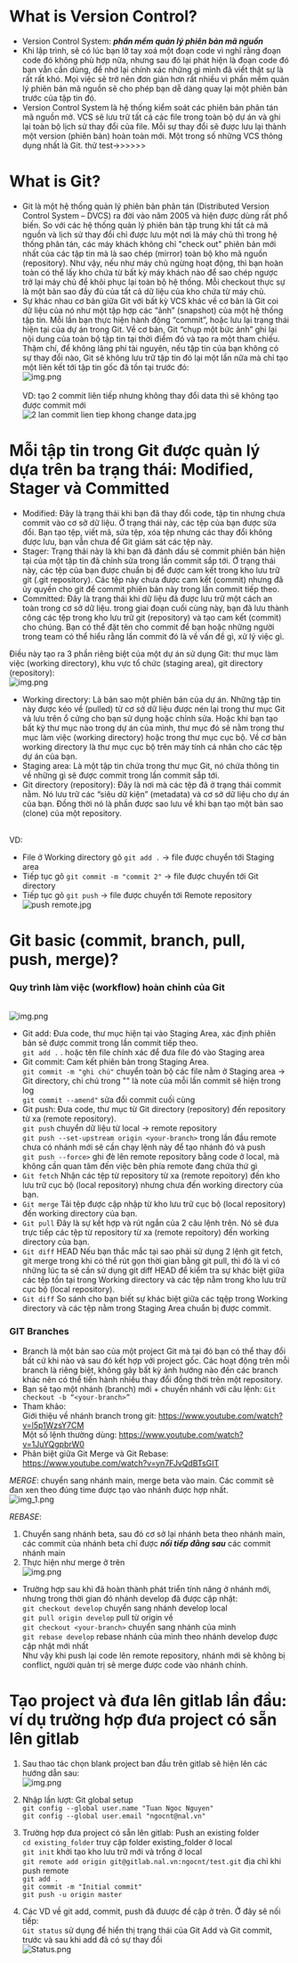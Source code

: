 # What is Version Control?
- Version Control System: ***phần mềm quản lý phiên bản mã nguồn***
- Khi lập trình, sẽ có lúc bạn lỡ tay xoá một đoạn code vì nghĩ rằng đoạn 
code đó không phù hợp nữa, nhưng sau đó lại phát hiện là đoạn code đó bạn vẫn cần dùng, 
để nhớ lại chính xác những gì mình đã viết thật sự là rất rất khó. 
Mọi việc sẽ trở nên đơn giản hơn rất nhiều vì phần mềm quản lý phiên bản mã nguồn 
sẽ cho phép bạn dễ dàng quay lại một phiên bản trước của tập tin đó.
- Version Control System là hệ thống kiểm soát các phiên bản phân tán mã nguồn mở. 
VCS sẽ lưu trữ tất cả các file trong toàn bộ dự án và ghi lại toàn bộ lịch sử thay đổi của file. 
Mỗi sự thay đổi sẽ được lưu lại thành một version (phiên bản) hoàn toàn mới. 
Một trong số những VCS thông dụng nhất là Git.
thử test->>>>>>
# What is Git?
- Git là một hệ thống quản lý phiên bản phân tán (Distributed Version Control System – DVCS)
  ra đời vào năm 2005 và hiện được dùng rất phổ biến. So với các hệ thống quản lý phiên bản
  tập trung khi tất cả mã nguồn và lịch sử thay đổi chỉ được lưu một nơi là máy chủ thì trong
  hệ thống phân tán, các máy khách không chỉ "check out" phiên bản mới nhất của các tập tin mà
  là sao chép (mirror) toàn bộ kho mã nguồn (repository). Như vậy, nếu như máy chủ ngừng hoạt động,
  thì bạn hoàn toàn có thể lấy kho chứa từ bất kỳ máy khách nào để sao chép ngược trở lại máy
  chủ để khôi phục lại toàn bộ hệ thống. Mỗi checkout thực sự là một bản sao đầy đủ của tất cả
  dữ liệu của kho chứa từ máy chủ.
- Sự khác nhau cơ bản giữa Git với bất kỳ VCS khác về cơ bản là Git coi dữ liệu của nó như
  một tập hợp các “ảnh” (snapshot) của một hệ thống tập tin. Mỗi lần bạn thực hiện hành động
  “commit”, hoặc lưu lại trạng thái hiện tại của dự án trong Git. Về cơ bản, Git “chụp một bức ảnh”
  ghi lại nội dung của toàn bộ tập tin tại thời điểm đó và tạo ra một tham chiếu. Thậm chí,
  để không lãng phí tài nguyên, nếu tập tin của bạn không có sự thay đổi nào, Git sẽ không
  lưu trữ tập tin đó lại một lần nữa mà chỉ tạo một liên kết tới tập tin gốc đã tồn tại trước đó:
<br>![img.png](pictures/img.png)
  <br><br> VD: tạo 2 commit liên tiếp nhưng không thay đổi data thì sẽ không tạo được commit mới
  <br>![2 lan commit lien tiep khong change data.jpg](pictures%2F2%20lan%20commit%20lien%20tiep%20khong%20change%20data.jpg)

# Mỗi tập tin trong Git được quản lý dựa trên ba trạng thái: Modified, Stager và Committed
- Modified: Đây là trạng thái khi bạn đã thay đổi code, tập tin nhưng chưa commit vào cơ sở
  dữ liệu. Ở trạng thái này, các tệp của bạn được sửa đổi. Bạn tạo tệp, viết mã, sửa tệp, xóa
  tệp nhưng các thay đổi không được lưu, bạn vẫn chưa để Git giám sát các tệp này.
- Stager: Trạng thái này là khi bạn đã đánh dấu sẽ commit phiên bản hiện tại của một tập
  tin đã chỉnh sửa trong lần commit sắp tới. Ở trạng thái này, các tệp của bạn được chuẩn bị
  để được cam kết trong kho lưu trữ git (.git repository). Các tệp này chưa được cam kết (commit)
  nhưng đã ủy quyền cho git để commit phiên bản này trong lần commit tiếp theo.
- Committed: Đây là trạng thái khi dữ liệu đã được lưu trữ một cách an toàn trong cơ sở dữ
  liệu. trong giai đoạn cuối cùng này, bạn đã lưu thành công các tệp trong kho lưu trữ git
  (repository) và tạo cam kết (commit) cho chúng. Bạn có thể đặt tên cho commit để bạn hoặc
  những người trong team có thể hiểu rằng lần commit đó là về vấn đề gì, xử lý việc gì.

Điều này tạo ra 3 phần riêng biệt của một dự án sử dụng Git: thư mục làm việc
(working directory), khu vực tổ chức (staging area), git directory (repository):
<br>![img.png](pictures/img2.png)
- Working directory: Là bản sao một phiên bản của dự án. Những tập tin này được kéo về (pulled) từ cơ sở dữ liệu được nén lại trong thư mục Git và lưu trên ổ cứng cho bạn sử dụng hoặc chỉnh sửa. Hoặc khi bạn tạo bất kỳ thư mục nào trong dự án của mình, thư mục đó sẽ nằm trong thư mục làm việc (working directory) hoặc trong thư mục cục bộ. Về cơ bản working directory là thư mục cục bộ trên máy tính cá nhân cho các tệp dự án của bạn.
- Staging area: Là một tập tin chứa trong thư mục Git, nó chứa thông tin về những gì sẽ được commit trong lần commit sắp tới.
- Git directory (repository): Đây là nơi mà các tệp đã ở trạng thái commit nằm. Nó lưu trữ các “siêu dữ kiện” (metadata) và cơ sở dữ liệu cho dự án của bạn. Đồng thời nó là phần được sao lưu về khi bạn tạo một bản sao (clone) của một repository.

<br>VD: 
- File ở Working directory gõ `git add .` -> file được chuyển tới Staging area
- Tiếp tục gõ `git commit -m "commit 2"` -> file được chuyển tới Git directory
- Tiếp tục gõ `git push` -> file được chuyển tới Remote repository
  <br>![push remote.jpg](pictures%2Fpush%20remote.jpg)

# Git basic (commit, branch, pull, push, merge)?
### Quy trình làm việc (workflow) hoàn chỉnh của Git
<br>![img.png](pictures/img3.png)
- Git add: Đưa code, thư mục hiện tại vào Staging Area, xác định phiên bản sẽ được commit trong lần commit tiếp theo.
  <br>`git add .` . hoặc tên file chính xác để đưa file đó vào Staging area
- Git commit: Cam kết phiên bản trong Staging Area.
  <br>`git commit -m "ghi chú"` chuyển toàn bộ các file nằm ở Staging area -> Git directory, chi chú trong "" là note của mỗi lần commit sẽ hiện trong log
  <br>`git commit --amend"` sửa đổi commit cuối cùng
- Git push: Đưa code, thư mục từ Git directory (repository) đến repository từ xa (remote repository).
  <br>`git push` chuyển dữ liệu từ local -> remote repository
  <br>`git push --set-upstream origin <your-branch>` trong lần đầu remote chưa có nhánh mới sẽ cần chạy lệnh này để tạo nhánh đó và push
  <br>`git push --force>` ghi đè lên remote repository bằng code ở local, mà không cần quan tâm đến việc bên phía remote đang chứa thứ gì
- `Git fetch` Nhận các tệp từ repository từ xa (remote repoitory) đến kho lưu trữ cục bộ (local repository) nhưng chưa đến working directory của bạn.
- `Git merge` Tải tệp được cập nhập từ kho lưu trữ cục bộ (local repository) đến working directory của bạn.
- `Git pull` Đây là sự kết hợp và rút ngắn của 2 câu lệnh trên. Nó sẽ đưa trực tiếp các tệp từ repository từ xa (remote repoitory) đến working directory của bạn.
- `Git diff` HEAD Nếu bạn thắc mắc tại sao phải sử dụng 2 lệnh git fetch, git merge trong khi có thể rút gọn thời gian bằng git pull, thì đó là vì có những lúc ta sẽ cần sử dụng git diff HEAD để kiểm tra sự khác biệt giữa các tệp tồn tại trong Working directory và các tệp nằm trong kho lưu trữ cục bộ (local repository).
- `Git diff` So sánh cho bạn biết sự khác biệt giữa các tqệp trong Working directory và các tệp nằm trong Staging Area chuẩn bị được commit.

### GIT Branches

- Branch là một bản sao của một project Git mà tại đó bạn có thể thay đổi bất cứ khi nào và
  sau đó kết hợp với project gốc. Các hoạt động trên mỗi branch là riêng biệt,
  không gây bất kỳ ảnh hướng nào đến các branch khác nên có thể tiến hành nhiều thay
  đổi đồng thời trên một repository.
- Bạn sẽ tạo một nhánh (branch) mới + chuyển nhánh với câu lệnh: `Git checkout -b “<your-branch>”`
- Tham khảo: 
<br>Giới thiệu về nhánh branch trong git: https://www.youtube.com/watch?v=l5p1WzsY7CM
<br>Một số lệnh thường dùng: https://www.youtube.com/watch?v=1JuYQgpbrW0
- Phân biệt giữa Git Merge và Git Rebase: https://www.youtube.com/watch?v=yn7FJvQdBTsGIT

*MERGE*: chuyển sang nhánh main, merge beta vào main. Các commit sẽ đan xen theo đúng time
được tạo vào nhánh được hợp nhất.
<br>![img_1.png](pictures/img4.png)

*REBASE*:
1. Chuyển sang nhánh beta, sau đó cơ sở lại nhánh beta theo nhánh main, các commit của nhánh beta chỉ được ***nối tiếp đằng sau*** các commit nhánh main
2. Thực hiện như merge ở trên
   <br>![img.png](pictures/img5.png)

- Trường hợp sau khi đã hoàn thành phát triển tính năng ở nhánh mới, nhưng trong thời gian
  đó nhánh develop đã được cập nhật:<br>
  `git checkout develop` chuyển sang nhánh develop local <br>
  `git pull origin develop` pull từ origin về<br>
  `git checkout <your-branch>` chuyển sang nhánh của mình<br>
  `git rebase develop` rebase nhánh của mình theo nhánh develop được cập nhật mới nhất
  <br>Như vậy khi push lại code lên remote repository, nhánh mới sẽ không bị conflict,
  người quản trị sẽ merge được code vào nhánh chính.

# Tạo project và đưa lên gitlab lần đầu: ví dụ trường hợp đưa project có sẵn lên gitlab
1. Sau thao tác chọn blank project ban đầu trên gitlab sẽ hiện lên các hướng dẫn sau:
<br>![img.png](pictures/img6.png)

2. Nhập lần lượt: Git global setup
   <br>`git config --global user.name "Tuan Ngoc Nguyen"`<br>
   `git config --global user.email "ngocnt@nal.vn"`

3. Trường hợp đưa project có sẵn lên gitlab: Push an existing folder
   <br>`cd existing_folder` truy cập folder existing_folder ở local<br>
   `git init` khởi tạo kho lưu trữ mới và trống ở local<br>
   `git remote add origin git@gitlab.nal.vn:ngocnt/test.git` địa chỉ khi push remote<br>
   `git add .`<br>
   `git commit -m "Initial commit"`<br>
   `git push -u origin master`

4. Các VD về git add, commit, push đã đưược đề cập ở trên. Ở đây sẽ nối tiếp:
   <br>`Git status` sử dụng để hiển thị trạng thái của Git Add và Git commit, trước và sau khi add đã có sự thay đổi
   <br>![Status.png](pictures%2FStatus.png)
